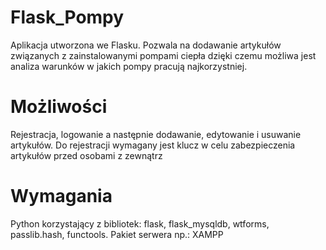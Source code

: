 # Flask_Pompy

Aplikacja utworzona we Flasku. Pozwala na dodawanie artykułów związanych z zainstalowanymi pompami ciepła dzięki czemu możliwa jest analiza warunków w jakich pompy pracują najkorzystniej.

# Możliwości

Rejestracja, logowanie a następnie dodawanie, edytowanie i usuwanie artykułów. Do rejestracji wymagany jest klucz w celu zabezpieczenia artykułów przed osobami z zewnątrz

# Wymagania

Python korzystający z bibliotek: flask, flask_mysqldb, wtforms, passlib.hash, functools.
Pakiet serwera np.: XAMPP
